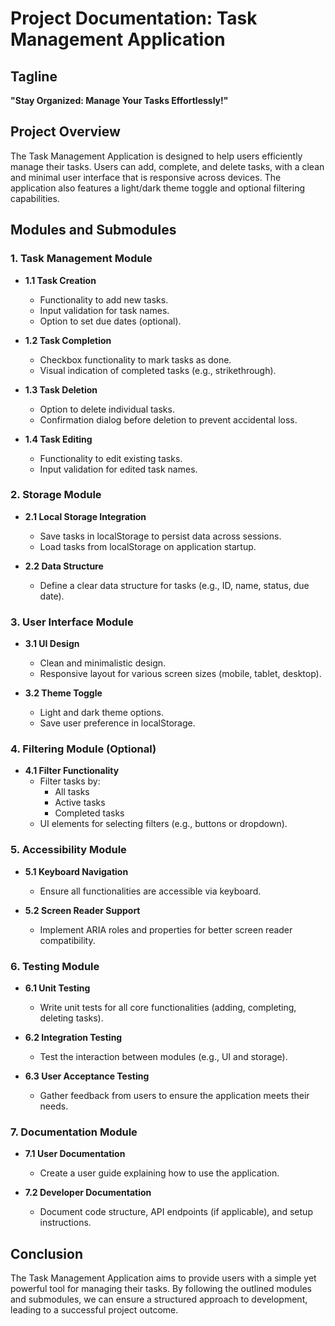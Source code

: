 # Project Documentation: Task Management Application

## Tagline
**"Stay Organized: Manage Your Tasks Effortlessly!"**

## Project Overview
The Task Management Application is designed to help users efficiently manage their tasks. Users can add, complete, and delete tasks, with a clean and minimal user interface that is responsive across devices. The application also features a light/dark theme toggle and optional filtering capabilities.

## Modules and Submodules

### 1. Task Management Module
   - **1.1 Task Creation**
     - Functionality to add new tasks.
     - Input validation for task names.
     - Option to set due dates (optional).
   
   - **1.2 Task Completion**
     - Checkbox functionality to mark tasks as done.
     - Visual indication of completed tasks (e.g., strikethrough).
   
   - **1.3 Task Deletion**
     - Option to delete individual tasks.
     - Confirmation dialog before deletion to prevent accidental loss.
   
   - **1.4 Task Editing**
     - Functionality to edit existing tasks.
     - Input validation for edited task names.

### 2. Storage Module
   - **2.1 Local Storage Integration**
     - Save tasks in localStorage to persist data across sessions.
     - Load tasks from localStorage on application startup.
   
   - **2.2 Data Structure**
     - Define a clear data structure for tasks (e.g., ID, name, status, due date).

### 3. User Interface Module
   - **3.1 UI Design**
     - Clean and minimalistic design.
     - Responsive layout for various screen sizes (mobile, tablet, desktop).
   
   - **3.2 Theme Toggle**
     - Light and dark theme options.
     - Save user preference in localStorage.

### 4. Filtering Module (Optional)
   - **4.1 Filter Functionality**
     - Filter tasks by:
       - All tasks
       - Active tasks
       - Completed tasks
     - UI elements for selecting filters (e.g., buttons or dropdown).

### 5. Accessibility Module
   - **5.1 Keyboard Navigation**
     - Ensure all functionalities are accessible via keyboard.
   
   - **5.2 Screen Reader Support**
     - Implement ARIA roles and properties for better screen reader compatibility.

### 6. Testing Module
   - **6.1 Unit Testing**
     - Write unit tests for all core functionalities (adding, completing, deleting tasks).
   
   - **6.2 Integration Testing**
     - Test the interaction between modules (e.g., UI and storage).
   
   - **6.3 User Acceptance Testing**
     - Gather feedback from users to ensure the application meets their needs.

### 7. Documentation Module
   - **7.1 User Documentation**
     - Create a user guide explaining how to use the application.
   
   - **7.2 Developer Documentation**
     - Document code structure, API endpoints (if applicable), and setup instructions.

## Conclusion
The Task Management Application aims to provide users with a simple yet powerful tool for managing their tasks. By following the outlined modules and submodules, we can ensure a structured approach to development, leading to a successful project outcome.